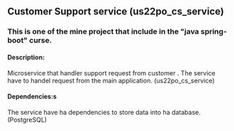 ## Customer Support service (us22po_cs_service)
### This is one of the mine project that include in the "java spring-boot" curse.

#### Description:
Microservice that handler support request from customer . 
The service have to handel request from the main application. (us22po_cs_service)

#### Dependencies:s
The service have ha dependencies to store data into ha database. (PostgreSQL)
